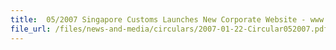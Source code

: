 ```yaml
---
title:  05/2007 Singapore Customs Launches New Corporate Website - www.customs.gov.sg
file_url: /files/news-and-media/circulars/2007-01-22-Circular052007.pdf
---
```

